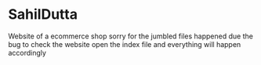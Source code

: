 # SahilDutta
Website of a ecommerce shop
sorry for the jumbled files
happened due the bug
to check the website
open the index file
and everything will happen accordingly

